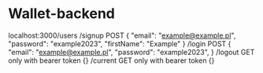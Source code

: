# Wallet-backend

localhost:3000/users
/signup POST
{
"email": "example@example.pl",
"password": "example2023",
"firstName": "Example"
}
/login POST
{
"email": "example@example.pl",
"password": "example2023",
}
/logout GET
only with bearer token
{}
/current GET
only with bearer token
{}
